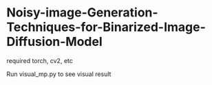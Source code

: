 # Noisy-image-Generation-Techniques-for-Binarized-Image-Diffusion-Model

required torch, cv2, etc

Run visual_mp.py to see visual result
